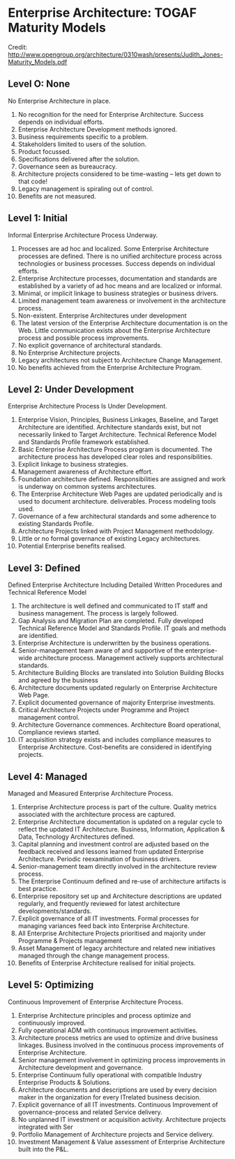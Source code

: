 # Enterprise Architecture: TOGAF Maturity Models

Credit: http://www.opengroup.org/architecture/0310wash/presents/Judith_Jones-Maturity_Models.pdf


## Level O: None

No Enterprise Architecture in place.

1. No recognition for the need for Enterprise Architecture. Success depends on individual efforts.
2. Enterprise Architecture Development methods ignored.
3. Business requirements specific to a problem.
4. Stakeholders limited to users of the solution.
5. Product focussed.
6. Specifications delivered after the solution.
7. Governance seen as bureaucracy.
8. Architecture projects considered to be time-wasting – lets get down to that code!
9. Legacy management is spiraling out of control.
10. Benefits are not measured.


## Level 1: Initial

Informal Enterprise Architecture Process Underway.

1. Processes are ad hoc and localized. Some Enterprise Architecture processes are defined. There is no unified architecture process across technologies or business processes. Success depends on individual efforts.
2. Enterprise Architecture processes, documentation and standards are established by a variety of ad hoc means and are localized or informal.
3. Minimal, or implicit linkage to business strategies or business drivers.
4. Limited management team awareness or involvement in the architecture process.
5. Non-existent. Enterprise Architectures under development
6. The latest version of the Enterprise Architecture documentation is on the Web. Little communication exists about the Enterprise Architecture process and possible process improvements.
7. No explicit governance of architectural standards.
8. No Enterprise Architecture projects.
9. Legacy architectures not subject to Architecture Change Management.
10. No benefits achieved from the Enterprise Architecture Program.


## Level 2: Under Development

Enterprise Architecture Process Is Under Development.

1. Enterprise Vision, Principles, Business Linkages, Baseline, and Target Architecture are identified. Architecture standards exist, but not necessarily linked to Target Architecture. Technical Reference Model and Standards Profile framework established.
2. Basic Enterprise Architecture Process program is documented. The architecture process has developed clear roles and responsibilities.
3. Explicit linkage to business strategies.
4. Management awareness of Architecture effort.
5. Foundation architecture defined. Responsibilities are assigned and work is underway on common systems architectures.
6. The Enterprise Architecture Web Pages are updated periodically and is used to document architecture.
deliverables. Process modeling tools used.
7. Governance of a few architectural standards and some adherence to existing Standards Profile.
8. Architecture Projects linked with Project Management methodology.
9. Little or no formal governance of existing Legacy architectures.
10. Potential Enterprise benefits realised.


## Level 3: Defined

Defined Enterprise Architecture Including Detailed Written Procedures and Technical Reference Model

1. The architecture is well defined and communicated to IT staff and business management. The process is largely followed.
2. Gap Analysis and Migration Plan are completed. Fully developed Technical Reference Model and Standards Profile. IT goals and methods are identified.
3. Enterprise Architecture is underwritten by the business operations.
4. Senior-management team aware of and supportive of the enterprise-wide architecture process. Management actively supports architectural standards.
5. Architecture Building Blocks are translated into Solution Building Blocks and agreed by the business
6. Architecture documents updated regularly on Enterprise Architecture Web Page.
7. Explicit documented governance of majority Enterprise investments.
8. Critical Architecture Projects under Programme and Project management control.
9. Architecture Governance commences. Architecture Board operational, Compliance reviews started.
10. IT acquisition strategy exists and includes compliance measures to Enterprise Architecture. Cost-benefits are considered in identifying projects.


## Level 4: Managed

Managed and Measured Enterprise Architecture Process.

1. Enterprise Architecture process is part of the culture. Quality metrics associated with the architecture process are captured.
2. Enterprise Architecture documentation is updated on a regular cycle to reflect the updated IT Architecture. Business, Information, Application & Data, Technology Architectures defined.
3. Capital planning and investment control are adjusted based on the feedback received and lessons learned from updated Enterprise Architecture. Periodic reexamination of business drivers.
4. Senior-management team directly involved in the architecture review process.
5. The Enterprise Continuum defined and re-use of architecture artifacts is best practice.
6. Enterprise repository set up and Architecture descriptions are updated regularly, and frequently reviewed for latest architecture developments/standards.
7. Explicit governance of all IT investments. Formal processes for managing variances feed back into Enterprise Architecture.
8. All Enterprise Architecture Projects prioritised and majority under Programme & Projects management
9. Asset Management of legacy architecture and related new initiatives managed through the change management process.
10. Benefits of Enterprise Architecture realised for initial projects.


## Level 5: Optimizing

Continuous Improvement of Enterprise Architecture Process.

1. Enterprise Architecture principles and process optimize and continuously improved.
2. Fully operational ADM with continuous improvement activities.
3. Architecture process metrics are used to optimize and drive business linkages. Business involved in the continuous process improvements of Enterprise Architecture.
4. Senior management involvement in optimizing process improvements in Architecture development and governance.
5. Enterprise Continuum fully operational with compatible Industry Enterprise Products & Solutions.
6. Architecture documents and descriptions are used by every decision maker in the organization for every ITrelated business decision.
7. Explicit governance of all IT investments. Continuous Improvement of governance-process and related Service delivery.
8. No unplanned IT investment or acquisition activity. Architecture projects integrated with Ser
9. Portfolio Management of Architecture projects and Service delivery.
10. Investment Management & Value assessment of Enterprise Architecture built into the P&L.
